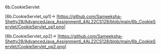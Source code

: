 6b.CookieServlet

[6b.CookieServlet_op1]-> [https://github.com/Sameeksha-Shetty28/AdvancedJava_AssignmentI_4AL22CS128/blob/main/6b_CookieServlet/CookieServlet_op1.png]

[6b.CookieServlet_op2]-> [https://github.com/Sameeksha-Shetty28/AdvancedJava_AssignmentI_4AL22CS128/blob/main/6b_CookieServlet/CookieServlet_op2.png]
